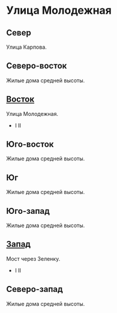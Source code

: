 # Улица Молодежная

## Север

Улица Карпова.

## Северо-восток

Жилые дома средней высоты.

## [Восток](./555075.md)

Улица Молодежная.

* I II

## Юго-восток

Жилые дома средней высоты.

## Юг

Жилые дома средней высоты.

## Юго-запад

Жилые дома средней высоты.

## [Запад](./530070.md)

Мост через Зеленку.

* I II

## Северо-запад

Жилые дома средней высоты.
